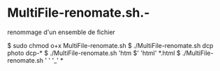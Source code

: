 # MultiFile-renomate.sh.-
renommage d'un ensemble de fichier

$ sudo chmod o+x MultiFile-renomate.sh 
$ ./MultiFile-renomate.sh dcp photo dcp-*
$ ./MultiFile-renomate.sh 'htm $' 'html' *.html
$ ./MultiFile-renomate.sh ' ' '_' *
